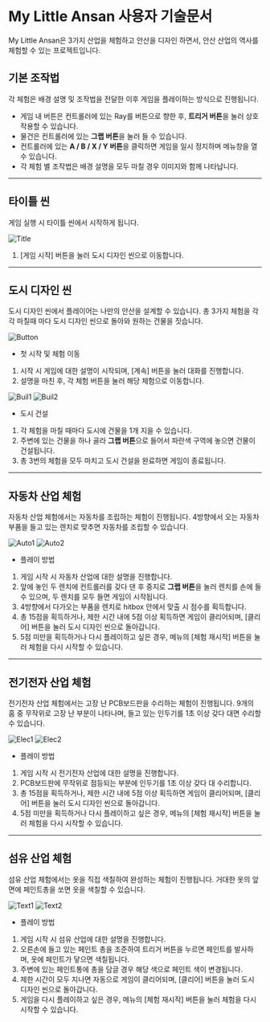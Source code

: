 # My Little Ansan 사용자 기술문서
My Little Ansan은 3가지 산업을 체험하고 안산을 디자인 하면서, 안산 산업의 역사를 체험할 수 있는 프로젝트입니다.

## 기본 조작법
각 체험은 배경 설명 및 조작법을 전달한 이후 게임을 플레이하는 방식으로 진행됩니다.

 - 게임 내 버튼은 컨트롤러에 있는 Ray를 버튼으로 향한 후, **트리거 버튼**을 눌러 상호작용할 수 있습니다.
 - 물건은 컨트롤러에 있는 **그랩 버튼**을 눌러 들 수 있습니다.
 - 컨트롤러에 있는 **A / B / X / Y 버튼**을 클릭하면 게임을 일시 정지하며 메뉴창을 열 수 있습니다.
 - 각 체험 별 조작법은 배경 설명을 모두 마칠 경우 이미지와 함께 나타납니다.

---

## 타이틀 씬
 게임 실행 시 타이틀 씬에서 시작하게 됩니다.

![Title](./Images/title.png)
1. [게임 시작] 버튼을 눌러 도시 디자인 씬으로 이동합니다.


---


## 도시 디자인 씬
 도시 디자인 씬에서 플레이어는 나만의 안산을 설계할 수 있습니다. 총 3가지 체험을 각각 마칠때 마다 도시 디자인 씬으로 돌아와 원하는 건물을 짓습니다.

![Button](./Images/button.png)
 * 첫 시작 및 체험 이동
  1. 시작 시 게임에 대한 설명이 시작되며, [계속] 버튼을 눌러 대화를 진행합니다.
  2. 설명을 마친 후, 각 체험 버튼을 눌러 해당 체험으로 이동합니다.


![Buil1](./Images/bu1.png) ![Buil2](./Images/bu2.png)
 * 도시 건설
 1. 각 체험을 마칠 때마다 도시에 건물을 1개 지을 수 있습니다.
 2. 주변에 있는 건물을 하나 골라 **그랩 버튼**으로 들어서 파란색 구역에 놓으면 건물이 건설됩니다.
 3. 총 3번의 체험을 모두 마치고 도시 건설을 완료하면 게임이 종료됩니다.

---

## 자동차 산업 체험
자동차 산업 체험에서는 자동차를 조립하는 체험이 진행됩니다. 4방향에서 오는 자동차 부품을 들고 있는 렌치로 맞추면 자동차를 조립할 수 있습니다.

![Auto1](./Images/auto.png) ![Auto2](./Images/auto2.png)
 * 플레이 방법
 1. 게임 시작 시 자동차 산업에 대한 설명을 진행합니다.
 2. 앞에 놓인 두 렌치에 컨트롤러를 갖다 댄 후 중지로 **그랩 버튼**을 눌러 렌치를 손에 들 수 있으며, 두 렌치를 모두 들면 게임이 시작됩니다.
 3. 4방향에서 다가오는 부품을 렌치로 hitbox 안에서 맞출 시 점수를 획득합니다.
 4. 총 15점을 획득하거나, 제한 시간 내에 5점 이상 획득하면 게임이 클리어되며, [클리어] 버튼을 눌러 도시 디자인 씬으로 돌아갑니다.
 5. 5점 미만을 획득하거나 다시 플레이하고 싶은 경우, 메뉴의 [체험 재시작] 버튼을 눌러 체험을 다시 시작할 수 있습니다.

---

## 전기전자 산업 체험
전기전자 산업 체험에서는 고장 난 PCB보드판을 수리하는 체험이 진행됩니다. 9개의 홈 중 무작위로 고장 난 부분이 나타나며, 들고 있는 인두기를 1초 이상 갖다 대면 수리할 수 있습니다.

![Elec1](./Images/elec1.png) ![Elec2](./Images/elec2.png)
 * 플레이 방법
 1. 게임 시작 시 전기전자 산업에 대한 설명을 진행합니다.
 2. PCB보드판에 무작위로 점등되는 부분에 인두기를 1초 이상 갖다 대 수리합니다.
 3. 총 15점을 획득하거나, 제한 시간 내에 5점 이상 획득하면 게임이 클리어되며, [클리어] 버튼을 눌러 도시 디자인 씬으로 돌아갑니다.
 4. 5점 미만을 획득하거나 다시 플레이하고 싶은 경우, 메뉴의 [체험 재시작] 버튼을 눌러 체험을 다시 시작할 수 있습니다.

---

## 섬유 산업 체험
섬유 산업 체험에서는 옷을 직접 색칠하여 완성하는 체험이 진행됩니다. 거대한 옷의 앞면에 페인트총을 쏘면 옷을 색칠할 수 있습니다.

![Text1](./Images/txt.png) ![Text2](./Images/txt2.png)
 * 플레이 방법
 1. 게임 시작 시 섬유 산업에 대한 설명을 진행합니다.
 2. 오른손에 들고 있는 페인트 총을 조준하여 트리거 버튼을 누르면 페인트를 발사하며, 옷에 페인트가 닿으면 색칠됩니다.
 3. 주변에 있는 페인트통에 총을 담글 경우 해당 색으로 페인트 색이 변경됩니다.
 4. 제한 시간이 모두 지나면 자동으로 게임이 클리어되며, [클리어] 버튼을 눌러 도시 디자인 씬으로 돌아갑니다.
 5. 게임을 다시 플레이하고 싶은 경우, 메뉴의 [체험 재시작] 버튼을 눌러 체험을 다시 시작할 수 있습니다.


 
